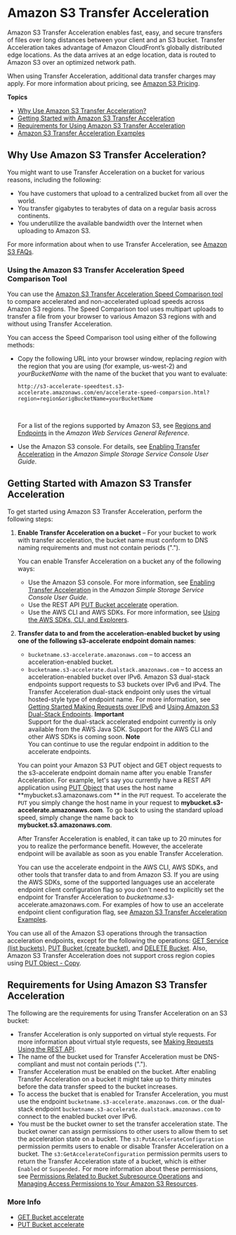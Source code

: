 # Amazon S3 Transfer Acceleration<a name="transfer-acceleration"></a>

Amazon S3 Transfer Acceleration enables fast, easy, and secure transfers of files over long distances between your client and an S3 bucket\. Transfer Acceleration takes advantage of Amazon CloudFront’s globally distributed edge locations\. As the data arrives at an edge location, data is routed to Amazon S3 over an optimized network path\.

When using Transfer Acceleration, additional data transfer charges may apply\. For more information about pricing, see [Amazon S3 Pricing](https://aws.amazon.com/s3/pricing/)\.

**Topics**
+ [Why Use Amazon S3 Transfer Acceleration?](#transfer-acceleration-why-use)
+ [Getting Started with Amazon S3 Transfer Acceleration](#transfer-acceleration-getting-started)
+ [Requirements for Using Amazon S3 Transfer Acceleration](#transfer-acceleration-requirements)
+ [Amazon S3 Transfer Acceleration Examples](transfer-acceleration-examples.md)

## Why Use Amazon S3 Transfer Acceleration?<a name="transfer-acceleration-why-use"></a>

You might want to use Transfer Acceleration on a bucket for various reasons, including the following:
+ You have customers that upload to a centralized bucket from all over the world\.
+ You transfer gigabytes to terabytes of data on a regular basis across continents\.
+ You underutilize the available bandwidth over the Internet when uploading to Amazon S3\.

For more information about when to use Transfer Acceleration, see [Amazon S3 FAQs](https://aws.amazon.com/s3/faqs/#s3ta)\.

### Using the Amazon S3 Transfer Acceleration Speed Comparison Tool<a name="transfer-acceleration-speed-comparison"></a>

You can use the [Amazon S3 Transfer Acceleration Speed Comparison tool](http://s3-accelerate-speedtest.s3-accelerate.amazonaws.com/en/accelerate-speed-comparsion.html) to compare accelerated and non\-accelerated upload speeds across Amazon S3 regions\. The Speed Comparison tool uses multipart uploads to transfer a file from your browser to various Amazon S3 regions with and without using Transfer Acceleration\.

You can access the Speed Comparison tool using either of the following methods:
+ Copy the following URL into your browser window, replacing *region* with the region that you are using \(for example, us\-west\-2\) and *yourBucketName* with the name of the bucket that you want to evaluate: 

  `http://s3-accelerate-speedtest.s3-accelerate.amazonaws.com/en/accelerate-speed-comparsion.html?region=region&origBucketName=yourBucketName` 

   

  For a list of the regions supported by Amazon S3, see [Regions and Endpoints](http://docs.aws.amazon.com/general/latest/gr/rande.html#s3_region) in the *Amazon Web Services General Reference*\.
+ Use the Amazon S3 console\. For details, see [Enabling Transfer Acceleration](http://docs.aws.amazon.com/AmazonS3/latest/user-guide/enable-transfer-acceleration.html) in the *Amazon Simple Storage Service Console User Guide*\.

## Getting Started with Amazon S3 Transfer Acceleration<a name="transfer-acceleration-getting-started"></a>

To get started using Amazon S3 Transfer Acceleration, perform the following steps:

1. **Enable Transfer Acceleration on a bucket** – For your bucket to work with transfer acceleration, the bucket name must conform to DNS naming requirements and must not contain periods \("\."\)\. 

   You can enable Transfer Acceleration on a bucket any of the following ways:
   + Use the Amazon S3 console\. For more information, see [Enabling Transfer Acceleration](http://docs.aws.amazon.com/AmazonS3/latest/user-guide/enable-transfer-acceleration.html) in the *Amazon Simple Storage Service Console User Guide*\.
   + Use the REST API [PUT Bucket accelerate](http://docs.aws.amazon.com/AmazonS3/latest/API/RESTBucketPUTaccelerate.html) operation\.
   + Use the AWS CLI and AWS SDKs\. For more information, see [Using the AWS SDKs, CLI, and Explorers](UsingAWSSDK.md)\. 

1. **Transfer data to and from the acceleration\-enabled bucket by using one of the following s3\-accelerate endpoint domain names**:
   + `bucketname.s3-accelerate.amazonaws.com` – to access an acceleration\-enabled bucket\. 
   + `bucketname.s3-accelerate.dualstack.amazonaws.com` – to access an acceleration\-enabled bucket over IPv6\. Amazon S3 dual\-stack endpoints support requests to S3 buckets over IPv6 and IPv4\. The Transfer Acceleration dual\-stack endpoint only uses the virtual hosted\-style type of endpoint name\. For more information, see [Getting Started Making Requests over IPv6](ipv6-access.md#ipv6-access-getting-started) and [Using Amazon S3 Dual\-Stack Endpoints](dual-stack-endpoints.md)\. 
**Important**  
Support for the dual\-stack accelerated endpoint currently is only available from the AWS Java SDK\. Support for the AWS CLI and other AWS SDKs is coming soon\.
**Note**  
You can continue to use the regular endpoint in addition to the accelerate endpoints\.

   You can point your Amazon S3 PUT object and GET object requests to the s3\-accelerate endpoint domain name after you enable Transfer Acceleration\. For example, let's say you currently have a REST API application using [PUT Object](http://docs.aws.amazon.com/AmazonS3/latest/API/RESTObjectPUT.html) that uses the host name **mybucket\.s3\.amazonaws\.com ** in the `PUT` request\. To accelerate the `PUT` you simply change the host name in your request to **mybucket\.s3\-accelerate\.amazonaws\.com**\. To go back to using the standard upload speed, simply change the name back to **mybucket\.s3\.amazonaws\.com**\.

   After Transfer Acceleration is enabled, it can take up to 20 minutes for you to realize the performance benefit\. However, the accelerate endpoint will be available as soon as you enable Transfer Acceleration\.

   You can use the accelerate endpoint in the AWS CLI, AWS SDKs, and other tools that transfer data to and from Amazon S3\. If you are using the AWS SDKs, some of the supported languages use an accelerate endpoint client configuration flag so you don't need to explicitly set the endpoint for Transfer Acceleration to *bucketname*\.s3\-accelerate\.amazonaws\.com\. For examples of how to use an accelerate endpoint client configuration flag, see [Amazon S3 Transfer Acceleration Examples](transfer-acceleration-examples.md)\.

You can use all of the Amazon S3 operations through the transaction acceleration endpoints, except for the following the operations: [GET Service \(list buckets\)](http://docs.aws.amazon.com/AmazonS3/latest/API/RESTServiceGET.html), [PUT Bucket \(create bucket\)](http://docs.aws.amazon.com/AmazonS3/latest/API/RESTBucketPUT.html), and [DELETE Bucket](http://docs.aws.amazon.com/AmazonS3/latest/API/RESTBucketDELETE.html)\. Also, Amazon S3 Transfer Acceleration does not support cross region copies using [PUT Object \- Copy](http://docs.aws.amazon.com/AmazonS3/latest/API/RESTObjectCOPY.html)\. 

## Requirements for Using Amazon S3 Transfer Acceleration<a name="transfer-acceleration-requirements"></a>

The following are the requirements for using Transfer Acceleration on an S3 bucket:
+ Transfer Acceleration is only supported on virtual style requests\. For more information about virtual style requests, see [Making Requests Using the REST API](RESTAPI.md)\. 
+ The name of the bucket used for Transfer Acceleration must be DNS\-compliant and must not contain periods \("\."\)\.
+ Transfer Acceleration must be enabled on the bucket\. After enabling Transfer Acceleration on a bucket it might take up to thirty minutes before the data transfer speed to the bucket increases\.
+ To access the bucket that is enabled for Transfer Acceleration, you must use the endpoint `bucketname.s3-accelerate.amazonaws.com`\. or the dual\-stack endpoint `bucketname.s3-accelerate.dualstack.amazonaws.com` to connect to the enabled bucket over IPv6\. 
+ You must be the bucket owner to set the transfer acceleration state\. The bucket owner can assign permissions to other users to allow them to set the acceleration state on a bucket\. The `s3:PutAccelerateConfiguration` permission permits users to enable or disable Transfer Acceleration on a bucket\. The `s3:GetAccelerateConfiguration` permission permits users to return the Transfer Acceleration state of a bucket, which is either `Enabled` or `Suspended.` For more information about these permissions, see [Permissions Related to Bucket Subresource Operations](using-with-s3-actions.md#using-with-s3-actions-related-to-bucket-subresources) and [Managing Access Permissions to Your Amazon S3 Resources](s3-access-control.md)\.

### More Info<a name="transfer-acceleration-moreinfo"></a>
+ [GET Bucket accelerate](http://docs.aws.amazon.com/AmazonS3/latest/API/RESTBucketGETaccelerate.html)
+ [PUT Bucket accelerate](http://docs.aws.amazon.com/AmazonS3/latest/API/RESTBucketPUTaccelerate.html)